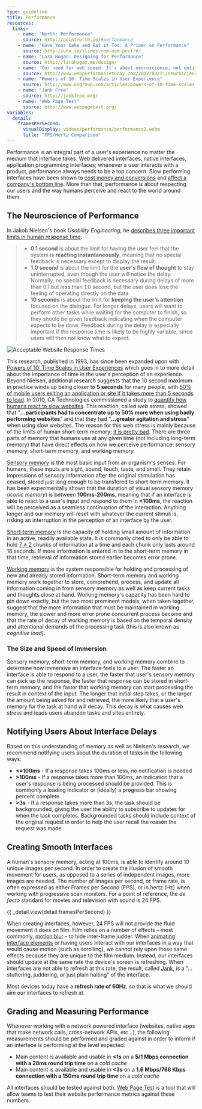 ```yaml
---
type: guideline
title: Performance
resources:
  links:
    - name: "North: Performance"
      source: http://pointnorth.io/#performance
    - name: "Have Your Cake and Eat it Too: A Primer on Performance"
      source: http://una.im/slides-nom-nom-perf/#/
    - name: "Lara Hogan: Designing for Performance"
      source: http://larahogan.me/design/
    - name: "Our need for web speed: It's about neuroscience, not entitlement"
      source: http://www.webperformancetoday.com/2012/03/21/neuroscience-page-speed-web-performance/
    - name: "Powers of 10: Time Scales in User Experience"
      source: http://www.nngroup.com/articles/powers-of-10-time-scales-in-ux/
    - name: "Jank Free"
      source: http://jankfree.org/
    - name: "Web Page Test"
      source: http://www.webpagetest.org/
variables:
  detail:
    framesPerSecond:
      visualDisplay: videos/performance/performance2.webm
      title: "FPS/Hertz Comparison"
---
```


Performance is an integral part of a user's experience no matter the medium that interface takes. Web delivered interfaces, native interfaces, application programming interfaces; whenever a user interacts with a product, performance always needs to be a top concern. Slow performing interfaces have been shown to [cost money and conversions](http://www.fastcompany.com/1825005/how-one-second-could-cost-amazon-16-billion-sales) and [affect a company's bottom line](https://blog.kissmetrics.com/loading-time/). More than that, performance is about respecting our users and the way humans perceive and react to the world around them.

## The Neuroscience of Performance

In Jakob Nielsen's book _Usability Engineering_, he [describes three important limits in human response time](http://www.nngroup.com/articles/response-times-3-important-limits/):

> * **0.1 second** is about the limit for having the user feel that the system is **reacting instantaneously**, meaning that no special feedback is necessary except to display the result.
>* **1.0 second** is about the limit for the **user's flow of thought** to stay uninterrupted, even though the user will notice the delay. Normally, no special feedback is necessary during delays of more than 0.1 but less than 1.0 second, but the user does lose the feeling of operating directly on the data.
> * **10 seconds** is about the limit for **keeping the user's attention** focused on the dialogue. For longer delays, users will want to perform other tasks while waiting for the computer to finish, so they should be given feedback indicating when the computer expects to be done. Feedback during the delay is especially important if the response time is likely to be highly variable, since users will then not know what to expect.

![Acceptable Website Response Times](/images/performance/performance1.svg)

This research, published in 1993, has since been expanded upon with [Powers of 10: Time Scales in User Experiences](http://www.nngroup.com/articles/powers-of-10-time-scales-in-ux/) which goes in to more detail about the importance of time in the user's perception of an experience. Beyond Nielsen, additional research suggests that the 10 second maximum in practice winds up being closer to **5 seconds** for many people, with [50% of mobile users exiting an application or site if it takes more than 5 seconds to load](http://e-commercefacts.com/research/2011/07/what-usrs-want-from-mobil/19986_WhatMobileUsersWant_Wp.pdf). In 2010, CA Technologies commissioned a study to [quantify how humans react to slow websites](http://www.webperformancetoday.com/2011/02/24/website-performance-web-stress/). This reaction, called *web stress*, showed that "**…participants had to concentrate up to 50% more when using badly performing websites**" and that they had "**…greater agitation and stress**" when using slow websites. The reason for this web stress is mainly because of the limits of human short-term memory; [it is pretty bad](http://www.nngroup.com/articles/website-response-times/). There are three parts of memory that humans use at any given time (not including long-term memory) that have direct effects on how we perceive performance: sensory memory, short-term memory, and working memory.

[Sensory memory](http://en.wikipedia.org/wiki/Sensory_memory) is the most basic input from an organism's senses. For humans, these inputs are sight, sound, touch, taste, and smell. They retain impressions of sensory information after the original stimulation has ceased, stored just long enough to be transfered to short-term memory. It has been experimentally shown that the duration of visual sensory memory (*iconic memory*) is between **100ms-200ms**, meaning that if an interface is able to react to a user's input and respond to them in **<100ms**, the reaction will be perceived as a seamless continuation of the interaction. Anything longer and our memory will reset with whatever the current stimuli is, risking an interruption in the perception of an interface by the user.

[Short-term memory](http://en.wikipedia.org/wiki/Short-term_memory) is the capacity of holding small amount of information in an active, readily available state. It is commonly cited to only be able to hold [7 ± 2](http://en.wikipedia.org/wiki/The_Magical_Number_Seven,_Plus_or_Minus_Two) chunks of information at a time and each chunk only lasts around 18 seconds. If more information is entered in to the short-term memory in that time, retrieval of information stored earlier becomes error prone. 

[Working memory](http://en.wikipedia.org/wiki/Working_memory) is the system responsible for holding and processing of new and already stored information. Short-term memory and working memory work together to store, comprehend, process, and update all information coming in from sensory memory as well as keep current tasks and thoughts close at hand. Working memory's capacity has been hard to pin down exactly, but the two most prominent models, when taken together, suggest that the more information that must be maintained in working memory, the slower and more error prone concurrent process become and that the rate of decay of working memory is based on the temporal density and attentional demands of the processing task (this is also known as *cognitive load*).

### The Size and Speed of Immersion

Sensory memory, short-term memory, and working memory combine to determine how immersive an interface feels to a user. The faster an interface is able to respond to a user, the faster that user's sensory memory can pick up the response, the faster that response can be stored in short-term memory, and the faster that working memory can start processing the result in context of the input. The longer that initial step takes, or the larger the amount being asked for and retrieved, the more likely that a user's memory for the task at hand will decay. This decay is what causes web stress and leads users abandon tasks and sites entirely.

## Notifying Users About Interface Delays

Based on this understanding of memory as well as Nielsen's research, we recommend notifying users about the duration of tasks in the following ways:

* **<=100ms** - If a response takes 100ms or less, no notification is needed
* **>100ms** - If a response takes more than 100ms, an indication that a user's response is being processed should be provided. This is commonly a loading indicator or (ideally) a progress bar showing percent complete
* **>3s** - If a response takes more than 3s, the task should be backgrounded, giving the user the ability to subscribe to updates for when the task completes. Backgrounded tasks should include context of the original request in order to help the user recall the reason the request was made.

## Creating Smooth Interfaces

A human's sensory memory, acting at 100ms, is able to identify around 10 unique images per second. In order to create the illusion of smooth movement for users, as opposed to a series of independent images, more images are needed. The number of images per second, or frame rate, is often expressed as either Frames per Second (FPS), or in hertz (Hz) when working with progressive scan monitors. For a point of reference, the *de facto* standard for movies and television with sound is 24 FPS.

{{ _detail.view(detail.framesPerSecond) }}

When creating interfaces, however, 24 FPS will not provide the fluid movement it does on film. Film relies on a number of effects – most commonly, [motion blur](http://en.wikipedia.org/wiki/Motion_blur) - to hide inter-frame judder. When [animating interface elements](/guidelines/interaction/animation/) or having users interact with our interfaces in a way that would cause motion (such as scrolling), we cannot rely upon those same effects because they are unique to the film medium. Instead, our interfaces should update at the same rate the device's screen is refreshing. When interfaces are not able to refresh at this rate, the result, called [Jank](http://jankfree.org/), is a "…stuttering, juddering, or just plain halting" of the interface.

Most devices today have a **refresh rate of 60Hz**, so that is what we should aim our interfaces to refresh at.

## Grading and Measuring Performance

Whenever working with a network powered interface (websites, native apps that make network calls, cross-network APIs, etc…), the following measurements should be performed and graded against in order to inform if an interface is performing at the level expected:

* Main content is available and usable in **<1s** on a **5/1 Mbps connection with a 28ms round trip time** on a *cold cache*
* Main content is available and usable in **<3s** on a **1.6 Mbps/768 Kbps connection with a 150ms round trip time** on a *cold cache*

All interfaces should be tested against both. [Web Page Test](http://www.webpagetest.org/) is a tool that will allow teams to test their website performance metrics against these numbers. 
